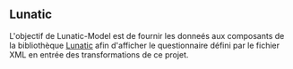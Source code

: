 ## Lunatic

L'objectif de Lunatic-Model est de fournir les donneés aux composants de la bibliothèque [Lunatic](https://github.com/InseeFr/Lunatic) afin d'afficher le questionnaire défini 
par le fichier XML en entrée des transformations de ce projet.